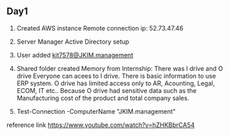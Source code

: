 Day1
----
1) Created AWS instance
Remote connection ip: 52.73.47.46

2) Server Manager
Active Directory setup

3) User added
kjt7578@JKIM.management

4) Shared folder created
Memory from Internship: There was I drive and O drive
Everyone can acees to I drive. There is basic information to use ERP system.
O drive has limited access only to AR, Acounting, Legal, ECOM, IT etc.. Because O drive had sensitive data such as the Manufacturing cost of the product and total company sales.

5) Test-Connection -ComputerName "JKIM.management"

reference link
https://www.youtube.com/watch?v=hZHKBbrCA54
